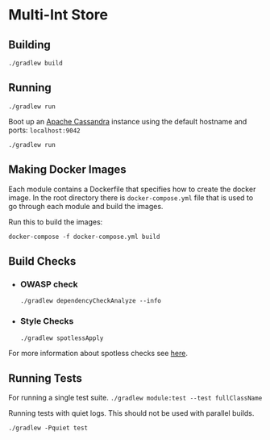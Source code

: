 # Multi-Int Store

## Building
```
./gradlew build
```

## Running
```
./gradlew run
```
Boot up an [Apache Cassandra](https://cassandra.apache.org/) instance
using the default hostname and ports: `localhost:9042`

`./gradlew run`

## Making Docker Images
Each module contains a Dockerfile that specifies how to create the docker image.
In the root directory there is `docker-compose.yml` file that is used to go through each module
and build the images.

Run this to build the images:
```
docker-compose -f docker-compose.yml build
```
## Build Checks
* ### OWASP check
    `./gradlew dependencyCheckAnalyze --info`

* ### Style Checks
    `./gradlew spotlessApply`

For more information about spotless checks see
[here](https://github.com/diffplug/spotless/tree/master/plugin-gradle#custom-rules).

## Running Tests
For running a single test suite.
`./gradlew module:test --test fullClassName`

Running tests with quiet logs. This should not be used with parallel builds.

`./gradlew -Pquiet test`
